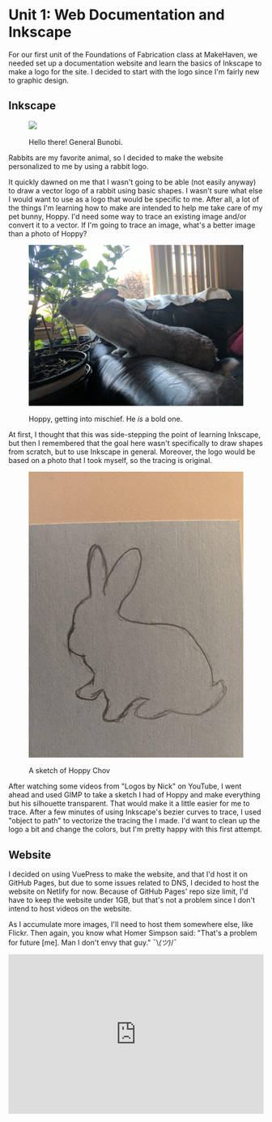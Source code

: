 # Unit 1: Web Documentation and Inkscape

For our first unit of the Foundations of Fabrication class at MakeHaven, we needed set up a documentation website and learn the basics of Inkscape to make a logo for the site. I decided to start with the logo since I'm fairly new to graphic design.

## Inkscape

<figure>
  <img src="./unit-1/hello.jpg"></img>

  <figcaption><p>Hello there! General Bunobi.</p></figcaption>
</figure>
Rabbits are my favorite animal, so I decided to make the website personalized to me by using a rabbit logo.

It quickly dawned on me that I wasn't going to be able (not easily anyway) to draw a vector logo of a rabbit using basic shapes. I wasn't sure what else I would want to use as a logo that would be specific to me. After all, a lot of the things I'm learning how to make are intended to help me take care of my pet bunny, Hoppy. I'd need some way to trace an existing image and/or convert it to a vector. If I'm going to trace an image, what's a better image than a photo of Hoppy?

<figure>
  <img src="./unit-1/stretching.jpg"></img>

  <figcaption><p>Hoppy, getting into mischief. He <i>is</i> a bold one.</p></figcaption>
</figure>

At first, I thought that this was side-stepping the point of learning Inkscape, but then I remembered that the goal here wasn't specifically to draw shapes from scratch, but to use Inkscape in general. Moreover, the logo would be based on a photo that I took myself, so the tracing is original.

<figure>
  <img src="./unit-1/sketch.jpg"></img>

  <figcaption><p>A sketch of Hoppy Chov</p></figcaption>
</figure>

After watching some videos from "Logos by Nick" on YouTube, I went ahead and used GIMP to take a sketch I had of Hoppy and make everything but his silhouette transparent. That would make it a little easier for me to trace. After a few minutes of using Inkscape's bezier curves to trace, I used "object to path" to vectorize the tracing the I made. I'd want to clean up the logo a bit and change the colors, but I'm pretty happy with this first attempt.

## Website

I decided on using VuePress to make the website, and that I'd host it on GitHub Pages, but due to some issues related to DNS, I decided to host the website on Netlify for now. Because of GitHub Pages' repo size limit, I'd have to keep the website under 1GB, but that's not a problem since I don't intend to host videos on the website.

As I accumulate more images, I'll need to host them somewhere else, like Flickr. Then again, you know what Homer Simpson said: "That's a problem for future [me]. Man I don't envy that guy." ¯\\_(ツ)_/¯

<div style="display: flex; justify-content: center;">
  <iframe width="560" height="315" src="https://www.youtube.com/embed/jQvvmT3ab80" title="YouTube video player" frameborder="0" allow="accelerometer; autoplay; clipboard-write; encrypted-media; gyroscope; picture-in-picture" allowfullscreen></iframe>
</div>
